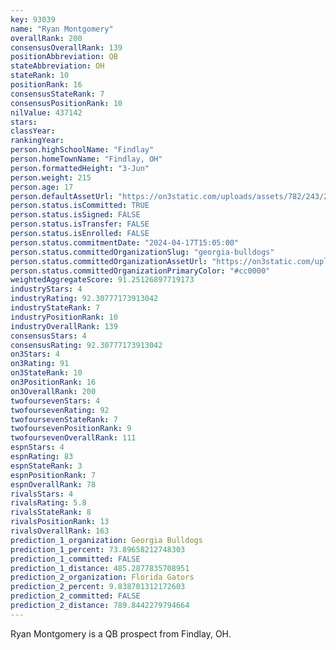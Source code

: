 ```yaml
---
key: 93039
name: "Ryan Montgomery"
overallRank: 200
consensusOverallRank: 139
positionAbbreviation: QB
stateAbbreviation: OH
stateRank: 10
positionRank: 16
consensusStateRank: 7
consensusPositionRank: 10
nilValue: 437142
stars: 
classYear: 
rankingYear: 
person.highSchoolName: "Findlay"
person.homeTownName: "Findlay, OH"
person.formattedHeight: "3-Jun"
person.weight: 215
person.age: 17
person.defaultAssetUrl: "https://on3static.com/uploads/assets/782/243/243782.jpg"
person.status.isCommitted: TRUE
person.status.isSigned: FALSE
person.status.isTransfer: FALSE
person.status.isEnrolled: FALSE
person.status.commitmentDate: "2024-04-17T15:05:00"
person.status.committedOrganizationSlug: "georgia-bulldogs"
person.status.committedOrganizationAssetUrl: "https://on3static.com/uploads/assets/954/149/149954.svg"
person.status.committedOrganizationPrimaryColor: "#cc0000"
weightedAggregateScore: 91.25126897719173
industryStars: 4
industryRating: 92.30777173913042
industryStateRank: 7
industryPositionRank: 10
industryOverallRank: 139
consensusStars: 4
consensusRating: 92.30777173913042
on3Stars: 4
on3Rating: 91
on3StateRank: 10
on3PositionRank: 16
on3OverallRank: 200
twofoursevenStars: 4
twofoursevenRating: 92
twofoursevenStateRank: 7
twofoursevenPositionRank: 9
twofoursevenOverallRank: 111
espnStars: 4
espnRating: 83
espnStateRank: 3
espnPositionRank: 7
espnOverallRank: 78
rivalsStars: 4
rivalsRating: 5.8
rivalsStateRank: 8
rivalsPositionRank: 13
rivalsOverallRank: 163
prediction_1_organization: Georgia Bulldogs
prediction_1_percent: 73.89658212748303
prediction_1_committed: FALSE
prediction_1_distance: 485.2877835708951
prediction_2_organization: Florida Gators
prediction_2_percent: 9.838701312172603
prediction_2_committed: FALSE
prediction_2_distance: 789.8442279794664
---
```

Ryan Montgomery is a QB prospect from Findlay, OH.